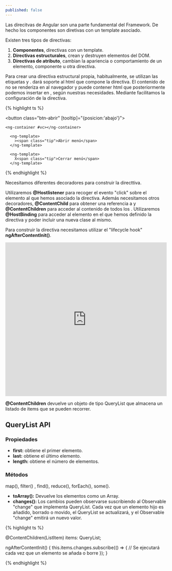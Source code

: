 ```yaml
---
published: false
---
```


Las direcitvas de Angular son una parte fundamental del Framework. De hecho los componentes son diretivas con un template asociado.

Existen tres tipos de directivas:

1. **Componentes**, directivas con un template.
1. **Directivas estructurales**, crean y destruyen elementos del DOM.
1. **Directivas de atributo**, cambian la apariencia o comportamiento de un elemento, componente u otra directiva.

Para crear una directiva estructural propia, habitualmente, se utilizan las etiquetas <ng-content> y <ng-template>. <ng-content> dará soporte al html que compone la directiva. El contenido de <ng-template> no se renderiza en al navegador y puede contener html que posteriormente podemos insertar en <ng-content>, según nuestras necesidades. Mediante <ng-template> facilitamos la configuración de la directiva.

{% highlight ts %}

<button class="btn-abrir" [tooltip]="{posicion:'abajo'}">

	<ng-container #vc></ng-container>

      <ng-template>
        ><span class="tip">Abrir menú</span>
      </ng-template>

      <ng-template>
        X<span class="tip">Cerrar menú</span>
      </ng-template>
      
 </button>

{% endhighlight %} 

Necesitamos diferentes decoradores para construir la directtiva.

Utilizaremos **@Hostlistener** para recoger el evento "click" sobre el elemento al que hemos asociado la directiva. Además necesitamos otros decoradores, **@ContentChild** para obtener una referencia a <ng-container> y **@ContentChildren** para acceder al contenido de todos los <ng-template>. Utilizaremos **@HostBinding** para acceder al elemento en el que hemos definido la directiva y poder incluir una nueva clase al mismo.

Para construir la directiva necesitamos utilizar el "lifecycle hook" **ngAfterContentInit()**.

<iframe
  src="https://embed.plnkr.co/OUi5LevpIstJYVwXrOVn/?t=run"
  frameborder="0"
  width="100%"
  height="480px"
  allowfullscreen="allowfullscreen"
  frameborder="0"
>
Cargando Plunk...
</iframe>

**@ContentChildren** devuelve un objeto de tipo QueryList que almacena un listado de items que se pueden recorrer.

## QueryList API

### Propiedades

- **first:** obtiene el primer elemento.
- **last:** obtiene el último elemento.
- **length:** obtiene el número de elementos.


### Métodos

map(), filter() , find(), reduce(), forEach(), some().

- **toArray():** Devuelve los elementos como un Array.
- **changes():** Los cambios pueden observarse suscribiendo al Observable "change" que implementa QueryList. Cada vez que un elemento hijo es añadido, borrado o movido, el QueryList se actualizará, y el Observable "change" emitirá un nuevo valor.

{% highlight ts %}

@ContentChildren(ListItem) items: QueryList<ListItem>;

  ngAfterContentInit() {
    this.items.changes.subscribe(() => {
       // Se ejecutará cada vez que un elemento se añada o borre
    });
  }

{% endhighlight %} 